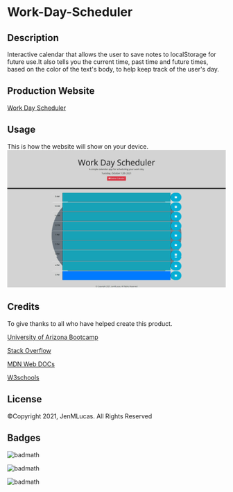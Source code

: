# Work-Day-Scheduler

## Description
Interactive calendar that allows the user to save notes to localStorage for future use.It also tells you the current time, past time and future times, based on the color of the text's body, to help keep track of the user's day. 

## Production Website

[Work Day Scheduler](https://jenmlucas.github.io/Work-Day-Scheduler/ "Work Day Scheduler")

## Usage
This is how the website will show on your device.
![Website Screenshot](./assets/images/screenshot.png)

## Credits
To give thanks to all who have helped create this product.

[University of Arizona Bootcamp](https://courses.bootcampspot.com "UofA")

[Stack Overflow](https://stackoverflow.com/questions/7549561/section-vs-article-html5/ "StackOverflow")

[MDN Web DOCs](https://developer.mozilla.org/en-US/docs/Web/HTML/Element/aside "MDN")

[W3schools](https://www.w3schools.com/ "W3schools")

## License
©Copyright 2021, JenMLucas. All Rights Reserved

## Badges

![badmath](https://img.shields.io/badge/Html-35%25-green)

![badmath](https://img.shields.io/badge/Javascript-35%25-blue)

![badmath](https://img.shields.io/badge/CSS-30%25-red)